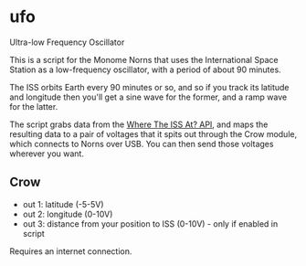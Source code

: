 # ufo

Ultra-low Frequency Oscillator

This is a script for the Monome Norns that uses the International Space Station as a low-frequency oscillator, with a period of about 90 minutes.

The ISS orbits Earth every 90 minutes or so, and so if you track its latitude and longitude then you'll get a sine wave for the former, and a ramp wave for the latter.

The script grabs data from the [Where The ISS At? API](https://wheretheiss.at/), and maps the resulting data to a pair of voltages that it spits out through the Crow module, which connects to Norns over USB. You can then send those voltages wherever you want.

## Crow

- out 1: latitude (-5-5V)
- out 2: longitude (0-10V)
- out 3: distance from your position to ISS (0-10V) - only if enabled in script

Requires an internet connection.
